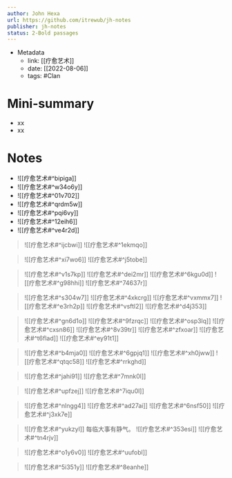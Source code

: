```yaml
---
author: John Hexa
url: https://github.com/itrewub/jh-notes
publisher: jh-notes
status: 2-Bold passages
---
```

- Metadata
	- link: [[疗愈艺术]]
	- date: [[2022-08-06]]
	- tags: #Clan 
# Mini-summary
- xx
- xx
# Notes
- ![[疗愈艺术#^bipiga]]
- ![[疗愈艺术#^w34o6y]]
- ![[疗愈艺术#^01v702]]
- ![[疗愈艺术#^qrdm5w]]
- ![[疗愈艺术#^pqi6vy]]
- ![[疗愈艺术#^12eih6]]
- ![[疗愈艺术#^ve4r2d]]

> ![[疗愈艺术#^ijcbwi]]
> ![[疗愈艺术#^1ekmqo]]

>![[疗愈艺术#^xi7wo6]]
>![[疗愈艺术#^j5tobe]]

>![[疗愈艺术#^v1s7kp]]
> ![[疗愈艺术#^dei2mr]]
> ![[疗愈艺术#^6kgu0d]]
> ![[疗愈艺术#^g98hhi]]
> ![[疗愈艺术#^74637r]]

> ![[疗愈艺术#^s304w7]]
> ![[疗愈艺术#^4xkcrg]]
> ![[疗愈艺术#^vxmmx7]]
> ![[疗愈艺术#^e3rh2p]]
> ![[疗愈艺术#^vsftl2]]
> ![[疗愈艺术#^d4j353]]

> ![[疗愈艺术#^gn6d1o]]
> ![[疗愈艺术#^9fzrqc]]
> ![[疗愈艺术#^osp3lq]]
> ![[疗愈艺术#^cxsn86]]
> ![[疗愈艺术#^8v39tr]]
> ![[疗愈艺术#^zfxoar]]
> ![[疗愈艺术#^t6flad]]
> ![[疗愈艺术#^ey91t1]]

> ![[疗愈艺术#^b4mja0]]
> ![[疗愈艺术#^6gpjq1]]
> ![[疗愈艺术#^xh0jww]]
> ![[疗愈艺术#^qtqc58]]
> ![[疗愈艺术#^rrkghd]]

> ![[疗愈艺术#^jahi91]]
> ![[疗愈艺术#^7mnk0l]]

> ![[疗愈艺术#^upfzej]]
> ![[疗愈艺术#^7iqu0l]]

> ![[疗愈艺术#^nlngg4]]
> ![[疗愈艺术#^ad27ai]]
> ![[疗愈艺术#^6nsf50]]
> ![[疗愈艺术#^j3xk7e]]

> ![[疗愈艺术#^yukzyl]]
> 每临大事有静气。
> ![[疗愈艺术#^353esi]]
> ![[疗愈艺术#^tn4rjv]]

> ![[疗愈艺术#^o1y6v0]]
> ![[疗愈艺术#^uufobl]]

> ![[疗愈艺术#^5i351y]]
> ![[疗愈艺术#^8eanhe]]